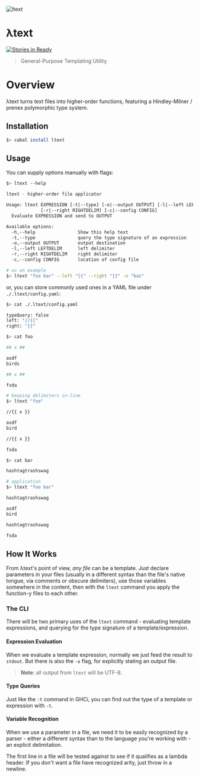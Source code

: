 ![ltext](https://cdn.rawgit.com/ltext/ltext.github.io/master/logo/ltext.png)

λtext
=====

[![Stories in Ready](https://badge.waffle.io/ltext/ltext.png?label=ready&title=Ready)](https://waffle.io/ltext/ltext)

> General-Purpose Templating Utility

# Overview

λtext turns text files into higher-order functions, featuring a Hindley-Milner /
prenex polymorphic type system.

## Installation

```bash
$> cabal install ltext
```

## Usage

You can supply options manually with flags:

```bash
$> ltext --help

ltext - higher-order file applicator

Usage: ltext EXPRESSION [-t|--type] [-o|--output OUTPUT] [-l|--left LEFTDELIM]
             [-r|--right RIGHTDELIM] [-c|--config CONFIG]
  Evaluate EXPRESSION and send to OUTPUT

Available options:
  -h,--help                Show this help text
  -t,--type                query the type signature of an expression
  -o,--output OUTPUT       output destination
  -l,--left LEFTDELIM      left delimiter
  -r,--right RIGHTDELIM    right delimiter
  -c,--config CONFIG       location of config file

# as an example
$> ltext "foo bar" --left "{{" --right "}}" -o "baz"
```

or, you can store commonly used ones in a YAML file under `./.ltext/config.yaml`:

```bash
$> cat ./.ltext/config.yaml

typeQuery: false
left: "//{{"
right: "}}"
```

```bash
$> cat foo

## x ##

asdf
birds

## x ##

fsda
```

```bash
# keeping delimiters in-line
$> ltext "foo"

//{{ x }}

asdf
bird

//{{ x }}

fsda

$> cat bar

hashtagtrashswag

# application
$> ltext "foo bar"

hashtagtrashswag

asdf
bird

hashtagtrashswag

fsda
```

## How It Works

From λtext's point of view, _any file_ can be a template. Just declare parameters
in your files (usually in a different syntax than the file's native tongue,
via comments or obscure delimiters), use those variables somewhere in
the content, then with the `ltext` command you apply the function-y files to each other.

### The CLI

There will be two primary uses of the `ltext` command - evaluating template
expressions, and querying for the type signature of a template/expression.

#### Expression Evaluation

When we evaluate a template expression, normally we just feed the result to
`stdout`. But there is also the `-o` flag, for explicitly stating an output file.

> __Note__: all output from `ltext` will be UTF-8.

#### Type Queries

Just like the `:t` command in GHCi, you can find out the type of a template or
expression with `-t`.

#### Variable Recognition

When we use a parameter in a file, we need it to be easily recognized by a parser -
either a different syntax than to the language you're working with - an explicit delimitation.

The first line in a file will be tested against to see if it qualifies as a
lambda header. If you don't want a file have recognized arity, just throw in a
newline.

